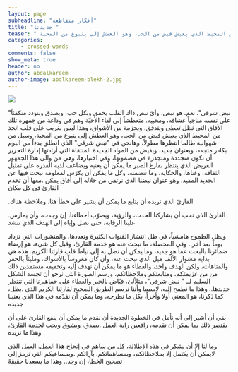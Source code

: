 ```yaml
---
layout: page
subheadline: "أفكار متقاطعة"
title: "جديدنا "
teaser: " نبض شرقي. نعم، هو نبض، وأيّ نبض ذاك القلب يخفق وبكل حب، وبصدق وبتؤدد منكفئاً على نفسه مناجياً عشاقه، ومحبيه. متعطشاً إلى لقاء الأحبّة وهم في وداعة من جمهرة تلك الأفاق التي تظل تعطي وبتدفق، وبحزمة من الأشواق، وهذا ليس بغريب على قلب اتخذ من المحيط الذي يعيش فيض من الحب، وهو العطش إلى ينبوع من المحبة "
categories:
    - crossed-words
comments: false
show_meta: true
header: no
author: abdalkareem
author-image: abdlkareem-blekh-2.jpg
---
```


![]({{site.urlimg}}abdlkareem-blekh-2.jpg)

 "نبض شرقي". نعم، هو نبض، وأيّ نبض ذاك القلب يخفق وبكل حب، وبصدق وبتؤدد منكفئاً على نفسه مناجياً عشاقه، ومحبيه. متعطشاً إلى لقاء الأحبّة وهم في وداعة من جمهرة تلك الأفاق التي تظل تعطي وبتدفق، وبحزمة من الأشواق، وهذا ليس بغريب على قلب اتخذ من المحيط الذي يعيش فيض من الحب، وهو العطش إلى ينبوع من المحبة، وسيل من شهوانية طالما انتظرها مطولاً، وهانحن في "نبض شرقي" الذي انطلق بدءاً من اليوم بكادر متجدد، وبعنوان جديد، وبفيض من المواد الجديدة المنتقاة التي أرادتها إدارة التحرير أن تكون متجددة ومتجذرة في مضمونها، وفي اختيارها، وهي من والى هذا الجمهور العريض الذي ينتظر بفارغ الصبر ما يمكن أن يغنيه ويضاعف لديه القدرة على تمثيل الثقافة، وغناها، والحكاية، وما تتضمنه، وكل ما يمكن أن يكرّس لمعلومة نبحث فيها عن الجديد المفيد، وهو عنوان نبضنا الذي نرتقي من خلاله إلى أفاق يمكن .معها أن تخدم القارئ في كل مكان

 .القارئ الذي نريده أن يتابع ما يمكن أن يشير على خطأ هنا، وملاحظة هناك

 .القارئ الذي نحب أن يشاركنا الحدث، والرؤية، ويصوّب أخطاءنا، إن وجدت، وأن يمارس علينا الرقابة، حتى نصل وإياه إلى الهدف الذي ننشد

 ويظل الطموح هامشياً، في ظل انتشار القنوات الكثيرة وتعددها، والمنشورات التي تزداد يوماً بعد آخر.. وفي المحصلة، ما نبحث عنه هو خدمة القارئ، وقبل كل شيء، هو إرضاء ضمائرنا بالبحث عما هو جديد، وما يمكن أن نصل به إلى نياط قلب قارئنا الكريم.
هذه هي بداية مشوار الألف ميل الذي نبحث عنه، وأن كان مغروساً بالأشواك، ومليئاً بالحفر والمتاهات، ولكن الهدف واحد، والعطاء هو ما يمكن أن نهدف إليه وتحقيقه مستمدين ذلك من من عزيمتكم، ومتابعتكم وملاحظاتكم، ورسم الصورة التي نرجو أن تجسد الشكل السليم لــ " نبض شرقي"، متلألئ، فيّاض بالخير والعطاء على جماهيرنا التي تنتظر جديدها.. وهذا ما نطمح إليه، لاسيما وأننا نرسم الطريق الصحيح لقارئنا الكريم الذي .يظل، كما ذكرنا، هو المعني أولا وأخراً، بكل ما نطرحه، وما يمكن أن نقدّمه في هذا الذي يعنينا جديده

بقي أن أشير إلى أنه نأمل في الخطوة الجديدة أن نقدم ما يمكن أن ينفع القارئ على أن يقتصر ذلك بما يمكن أن نقدمه، رافعين راية العمل .بصدق، وبشوق وبحب لخدمة القارئ، وهذا ما نريده

وما لنا إلا أن نشكر في هذه الإطلالة، كل من ساهم في إنجاح هذا العمل. العمل الذي لايمكن أن يكتمل إلا بملاحظاتكم، وبمساهماتكم. بآرائكم .وبمساعيكم التي ترمز إلى تصحيح الخطأ، إن وجد.. وهذا ما يسعدنا حقيقةً
